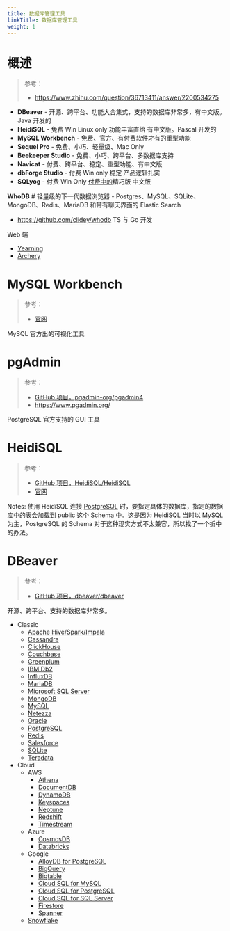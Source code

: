 ```yaml
---
title: 数据库管理工具
linkTitle: 数据库管理工具
weight: 1
---
```


# 概述

> 参考：
>
> - https://www.zhihu.com/question/36713411/answer/2200534275

- **DBeaver** - 开源、跨平台、功能大合集式，支持的数据库非常多，有中文版。Java 开发的
- **HeidiSQL** - 免费 Win Linux only 功能丰富直给 有中文版。Pascal 开发的
- **MySQL Workbench** - 免费、官方、有付费软件才有的重型功能
- **Sequel Pro** - 免费、小巧、轻量级、Mac Only
- **Beekeeper Studio** - 免费、小巧、跨平台、多数据库支持
- **Navicat** - 付费、跨平台、稳定、重型功能、有中文版
- **dbForge Studio** - 付费 Win only 稳定 产品逻辑扎实
- **SQLyog** - 付费 Win Only [付费中的](https://www.zhihu.com/search?q=%E4%BB%98%E8%B4%B9%E4%B8%AD%E7%9A%84&search_source=Entity&hybrid_search_source=Entity&hybrid_search_extra=%7B%22sourceType%22%3A%22answer%22%2C%22sourceId%22%3A2200534275%7D)精巧版 中文版

**WhoDB** # 轻量级的下一代数据浏览器 - Postgres、MySQL、SQLite、MongoDB、Redis、MariaDB 和带有聊天界面的 Elastic Search

- https://github.com/clidey/whodb TS 与 Go 开发

Web 端

- [Yearning](https://github.com/cookieY/Yearning)
- [Archery](https://github.com/hhyo/Archery)

# MySQL Workbench

> 参考：
>
> - [官网](https://www.mysql.com/products/workbench/)

MySQL 官方出的可视化工具

# pgAdmin

> 参考：
>
> - [GitHub 项目，pgadmin-org/pgadmin4](https://github.com/pgadmin-org/pgadmin4)
> - https://www.pgadmin.org/

PostgreSQL 官方支持的 GUI 工具

# HeidiSQL

> 参考：
>
> - [GitHub 项目，HeidiSQL/HeidiSQL](https://github.com/HeidiSQL/HeidiSQL)
> - [官网](https://www.heidisql.com/)

Notes: 使用 HeidiSQL 连接 [PostgreSQL](/docs/5.数据存储/数据库/关系数据/PostgreSQL/PostgreSQL.md) 时，要指定具体的数据库，指定的数据库中的表会加载到 public 这个 Schema 中。这是因为 HeidiSQL 当时以 MySQL 为主，PostgreSQL 的 Schema 对于这种现实方式不太兼容，所以找了一个折中的办法。

# DBeaver

> 参考：
>
> - [GitHub 项目，dbeaver/dbeaver](https://github.com/dbeaver/dbeaver)

开源、跨平台、支持的数据库非常多。

- Classic
  - [Apache Hive/Spark/Impala](https://dbeaver.com/docs/dbeaver/Apache-Hive)
  - [Cassandra](https://dbeaver.com/docs/dbeaver/Cassandra)
  - [ClickHouse](https://dbeaver.com/docs/dbeaver/Clickhouse)
  - [Couchbase](https://dbeaver.com/docs/dbeaver/Couchbase)
  - [Greenplum](https://dbeaver.com/docs/dbeaver/Database-driver-Greenplum)
  - [IBM Db2](https://dbeaver.com/docs/dbeaver/Database-driver-IBM-Db2)
  - [InfluxDB](https://dbeaver.com/docs/dbeaver/InfluxDB)
  - [MariaDB](https://dbeaver.com/docs/dbeaver/Database-driver-MariaDB)
  - [Microsoft SQL Server](https://dbeaver.com/docs/dbeaver/Database-driver-Microsoft-SQL-Server)
  - [MongoDB](https://dbeaver.com/docs/dbeaver/MongoDB)
  - [MySQL](https://dbeaver.com/docs/dbeaver/Database-driver-MySQL)
  - [Netezza](https://dbeaver.com/docs/dbeaver/Database-driver-Netezza)
  - [Oracle](https://dbeaver.com/docs/dbeaver/Oracle)
  - [PostgreSQL](https://dbeaver.com/docs/dbeaver/Database-driver-PostgreSQL)
  - [Redis](https://dbeaver.com/docs/dbeaver/Redis)
  - [Salesforce](https://dbeaver.com/docs/dbeaver/Database-driver-Salesforce)
  - [SQLite](https://dbeaver.com/docs/dbeaver/Database-driver-SQLite)
  - [Teradata](https://dbeaver.com/docs/dbeaver/Database-driver-Teradata)
- Cloud
  - AWS
    - [Athena](https://dbeaver.com/docs/dbeaver/Database-driver-Amazon-Athena)
    - [DocumentDB](https://dbeaver.com/docs/dbeaver/AWS-DocumentDB)
    - [DynamoDB](https://dbeaver.com/docs/dbeaver/AWS-DynamoDB)
    - [Keyspaces](https://dbeaver.com/docs/dbeaver/AWS-Keyspaces)
    - [Neptune](https://dbeaver.com/docs/dbeaver/Database-driver-Neptune)
    - [Redshift](https://dbeaver.com/docs/dbeaver/Database-driver-Amazon-Redshift)
    - [Timestream](https://dbeaver.com/docs/dbeaver/Database-driver-Amazon-Timestream)
  - Azure
    - [CosmosDB](https://dbeaver.com/docs/dbeaver/Database-driver-CosmosDB)
    - [Databricks](https://dbeaver.com/docs/dbeaver/Database-driver-Azure-Databricks)
  - Google
    - [AlloyDB for PostgreSQL](https://dbeaver.com/docs/dbeaver/Database-driver-AlloyDB-for-PostgreSQL)
    - [BigQuery](https://dbeaver.com/docs/dbeaver/Database-driver-BigQuery)
    - [Bigtable](https://dbeaver.com/docs/dbeaver/Google-Bigtable)
    - [Cloud SQL for MySQL](https://dbeaver.com/docs/dbeaver/Database-driver-MySQL-on-Google-Cloud)
    - [Cloud SQL for PostgreSQL](https://dbeaver.com/docs/dbeaver/Database-driver-PostgreSQL-on-Google-Cloud)
    - [Cloud SQL for SQL Server](https://dbeaver.com/docs/dbeaver/Database-driver-Microsoft-SQL-Server-on-Google-Cloud)
    - [Firestore](https://dbeaver.com/docs/dbeaver/Database-driver-Firestore)
    - [Spanner](https://dbeaver.com/docs/dbeaver/Database-driver-Google-Cloud-Spanner)
  - [Snowflake](https://dbeaver.com/docs/dbeaver/Snowflake)
